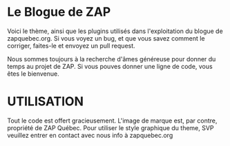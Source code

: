 Le Blogue de ZAP
================

Voici le thème, ainsi que les plugins utilisés dans l'exploitation du blogue de zapquebec.org. Si vous voyez un bug, et que vous savez comment le corriger, faites-le et envoyez un pull request. 

Nous sommes toujours à la recherche d'âmes généreuse pour donner du temps au projet de ZAP. Si vous pouves donner une ligne de code, vous êtes le bienvenue. 

UTILISATION
===========

Tout le code est offert gracieusement. L'image de marque est, par contre, propriété de ZAP Québec. Pour utiliser le style graphique du theme, SVP veuillez entrer en contact avec nous info à zapquebec.org
